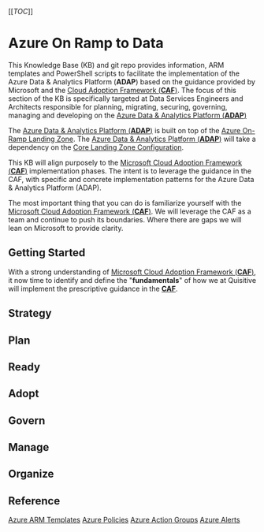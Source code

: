 [[_TOC_]]

# Azure On Ramp to Data
This Knowledge Base (KB) and git repo provides information, ARM templates and PowerShell scripts to facilitate the implementation of the Azure Data & Analytics Platform (**ADAP**) based on the guidance provided by Microsoft and the [Cloud Adoption Framework (**CAF**)](https://aka.ms/CAF). The focus of this section of the KB is specifically targeted at Data Services Engineers and Architects responsible for planning, migrating, securing, governing, managing and developing on the [Azure Data & Analytics Platform (**ADAP**)](Azure-On-Ramp-to-Data/Reference/Azure-Data-and-Analytics-Platform.md)

The [Azure Data & Analytics Platform (**ADAP**)](Azure-On-Ramp-to-Data/Reference/Azure-Data-and-Analytics-Platform.md) is built on top of the [Azure On-Ramp Landing Zone](Azure-On-Ramp.md). The [Azure Data & Analytics Platform (**ADAP**)](Azure-On-Ramp-to-Data/Reference/Azure-Data-and-Analytics-Platform.md) will take a dependency on the [Core Landing Zone Configuration](Home/Core-Landing-Zone-Configuration-Model.md).

This KB will align purposely to the [Microsoft Cloud Adoption Framework (**CAF**)](https://aka.ms/CAF) implementation phases. The intent is to leverage the guidance in the CAF, with specific and concrete implementation patterns for the Azure Data & Analytics Platform (ADAP).

The most important thing that you can do is familiarize yourself with the [Microsoft Cloud Adoption Framework (**CAF**)](https://aka.ms/CAF). We will leverage the CAF as a team and continue to push its boundaries. Where there are gaps we will lean on Microsoft to provide clarity. 

## Getting Started
With a strong understanding of [Microsoft Cloud Adoption Framework (**CAF**)](https://aka.ms/CAF), it now time to identify and define the "**fundamentals**" of how we at Quisitive will implement the prescriptive guidance in the [**CAF**](https://aka.ms/CAF).

## Strategy

## Plan

## Ready

## Adopt

## Govern

## Manage

## Organize

## Reference
[Azure ARM Templates](Azure-On-Ramp-to-Data/Reference/Azure-ARM-Templates.md)
[Azure Policies](Azure-On-Ramp-to-Data/Reference/Azure-Policies.md)
[Azure Action Groups](Azure-On-Ramp-to-Data/Reference/Azure-Action-Groups.md)
[Azure Alerts](Azure-On-Ramp-to-Data/Reference/Azure-Alerts.md)